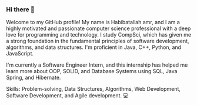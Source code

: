 ### Hi there 👋

Welcome to my GitHub profile! My name is Habibatallah amr, and I am a highly motivated and passionate computer science professional with a deep love for programming and technology. I study CompSci, which has given me a strong foundation in the fundamental principles of software development, algorithms, and data structures. I'm proficient in Java, C++, Python, and JavaScript.

I'm currently a Software Engineer Intern, and this internship has helped me learn more about OOP, SOLID, and Database Systems using SQL, Java Spring, and Hibernate.

Skills: Problem-solving, Data Structures, Algorithms, Web Development, Software Development, and Agile development. 💻
